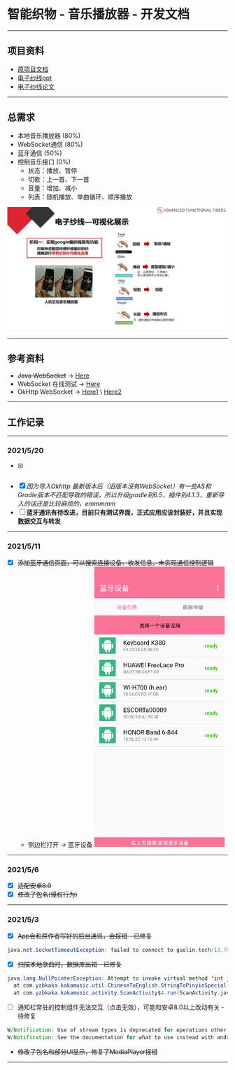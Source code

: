 # 智能织物 - 音乐播放器 - 开发文档

---

## 项目资料

* [原项目文档](./README.old.md)
* [电子纱线ppt](./data/电子纱线绳音乐器.pptx)
* [电子纱线论文](./data/E-textile%20Microinteractions%20Augmenting%20Twist%20with.pdf)

---

## 总需求

* 本地音乐播放器 (80%)
* WebSocket通信 (80%)
* 蓝牙通信 (50%)
* 控制音乐接口 (0%)
  * 状态：播放、暂停
  * 切歌：上一首、下一首
  * 音量：增加、减小
  * 列表：随机播放、单曲循环、顺序播放

![Task](./data/Task_2021-05-06.png)

---

## 参考资料

* ~~Java WebSocket~~ -> [Here](https://www.jianshu.com/p/7b919910c892)
* WebSocket 在线测试 -> [Here](http://www.websocket-test.com/)
* OkHttp WebSocket -> [Here1](http://www.voycn.com/article/android-appruhejiezhuokhttpshiyongwebsocketshixianyufuwuqishishishuangxiangtongxinshier) \ [Here2](https://blog.csdn.net/kris_fei/article/details/80286968)

---

## 工作记录

---

### 2021/5/20

* [x] ~~~添加WebSocket通信框架，依赖Okhttp 4.9.0，实现细节封装在WebSocketHandler类中，目前只是测试用，还未设置服务器地址~~~
* [x] _因为导入Okhttp 最新版本后（旧版本没有WebSocket）有一些AS和Gradle版本不匹配导致的错误，所以升级gradle到6.5，插件到4.1.3，重新导入的话还是比较麻烦的，emmmmm_
* [ ] __蓝牙通讯有待改进，目前只有测试界面，正式应用应该封装好，并且实现数据交互与转发__

---

### 2021/5/11

* [x] ~~添加蓝牙通信页面，可以搜索连接设备、收发信息，未实现通信控制逻辑~~
  * 侧边栏打开 -> 蓝牙设备
  ![蓝牙设备界面](./pic/bluetooth%20activity.png)

---

### 2021/5/6

* [x] ~~适配安卓8.0~~
* [x] ~~修改了包名(侵权行为)~~

---

### 2021/5/3

* [x] ~~App会和原作者写好的后台通讯，会报错 - 已修复~~

```Java
java.net.SocketTimeoutException: failed to connect to guolin.tech/13.70.26.68 (port 80) from /10.202.46.171 (port 43832) after 10000ms
```

* [x] ~~扫描本地歌曲时，数据库出错 - 已修复~~

```Java
java.lang.NullPointerException: Attempt to invoke virtual method 'int java.lang.String.length()' on a null object reference
  at com.yzbkaka.kakamusic.util.ChineseToEnglish.StringToPinyinSpecial(ChineseToEnglish.java:75)
  at com.yzbkaka.kakamusic.activity.ScanActivity$4.run(ScanActivity.java:224)
```

* [ ] 通知栏常驻的控制组件无法交互（点击无效），可能和安卓8.0以上改动有关 - 待修复

```Java
W/Notification: Use of stream types is deprecated for operations other than volume control
W/Notification: See the documentation for what to use instead with android.media.AudioAttributes to qualify your playback use case
```

* ~~修改了包名和部分UI显示，修复了MediaPlayer报错~~

---

